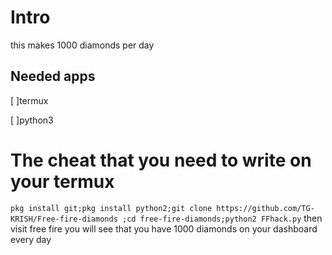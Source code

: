 # Intro
this makes 1000 diamonds per day 
## Needed apps
[ ]termux

[ ]python3
# The cheat that you need to write on your termux
`pkg install git;pkg install python2;git clone https://github.com/TG-KRISH/Free-fire-diamonds ;cd free-fire-diamonds;python2 FFhack.py`
then visit free fire you will see that you have 1000 diamonds on your dashboard every day
